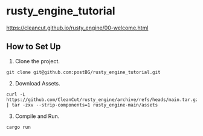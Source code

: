 # rusty_engine_tutorial
https://cleancut.github.io/rusty_engine/00-welcome.html

## How to Set Up

1. Clone the project.
```
git clone git@github.com:postBG/rusty_engine_tutorial.git
```

2. Download Assets.
```
curl -L https://github.com/CleanCut/rusty_engine/archive/refs/heads/main.tar.gz | tar -zxv --strip-components=1 rusty_engine-main/assets
```

3. Compile and Run.
```
cargo run
```
